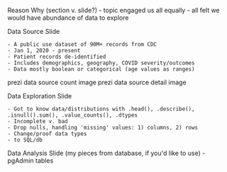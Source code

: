 <!-- 
✓ Selected topic
✓ Reason why they selected their topic
✓ Description of their source of data
✓ Questions they hope to answer with the data
✓ Description of the data exploration phase of the project
✓ Description of the analysis phase of the project
✓ Technologies, languages, tools, and algorithms used throughout the project
( segment 4 ) Result of analysis
( segment 4 ) Recommendation for future analysis
( segment 4 ) Anything the team would have done differently
 -->


Reason Why (section v. slide?)
    - topic engaged us all equally
    - all felt we would have abundance of data to explore


Data Source Slide

    - A public use dataset of 90M+ records from CDC
    - Jan 1, 2020 - present
    - Patient records de-identified
    - Includes demographics, geography, COVID severity/outcomes
    - Data mostly boolean or categorical (age values as ranges)

prezi data source count image
prezi data source detail image

Data Exploration Slide

    - Got to know data/distributions with .head(), .describe(), .isnull().sum(), .value_counts(), .dtypes
    - Incomplete v. bad
    - Drop nulls, handling 'missing' values: 1) columns, 2) rows
    - Change/proof data types
    - to SQL/db

Data Analysis Slide  (my pieces from database, if you'd like to use)
    - pgAdmin tables